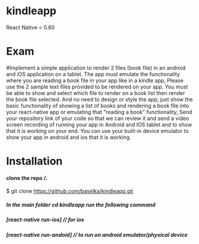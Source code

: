 # kindleapp
React Native < 0.60
 
 # Exam #
 #Implement a simple application to render 2 files (book file) in an android and iOS application on a tablet. The app must emulate the functionality where you are reading a book file in your app like in a kindle app,
Please use the 2 sample text files provided to be rendered on your app. You must be able to show and select which file to render on a book list then render the book file selected. And no need to design or style the app, just show the basic functionality of showing a list of books and rendering a book file into your react-native app or emulating that "reading a book" functionality, Send your repository link of your code so that we can review it and send a video screen recording of running your app in Android and IOS tablet and to show that it is working on your end.  You can use your built-in device emulator to show your app in android and ios that it is working.

# Installation
 #### clone the repo /.
$ git clone https://github.com/baselka/kindleapp.git
 
 ##### In the main folder cd kindleapp run the following command
 ##### [react-native run-ios] // for ios
 ##### [react-native run-andoid] // to run on android emulator/physical device
 
